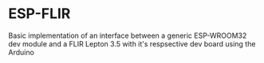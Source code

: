 # ESP-FLIR
 Basic implementation of an interface between a generic ESP-WROOM32 dev module and a FLIR Lepton 3.5 with it's respsective dev board using the Arduino 
